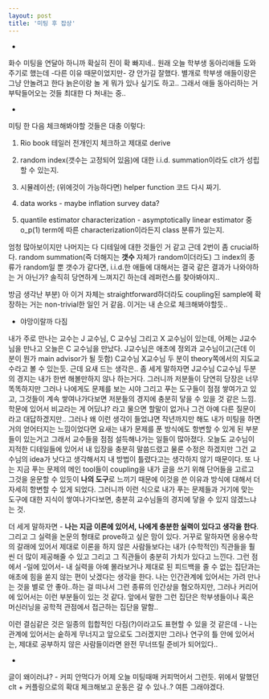 ```yaml
---
layout: post
title: '미팅 후 잡상'
---
```


-

화수 미팅을 연달아 하니까 확실히 진이 확 빠지네.. 원래 오늘 학부생 동아리애들 도와주기로 했는데 -다른 이유 때문이었지만- 걍 안가길 잘했다. 별개로 학부생 애들이랑은 그냥 안놀려고 한다 늙은이랑 놀 게 뭐가 있나 싶기도 하고.. 그래서 애들 동아리하는 거 부탁들어오는 것들 최대한 다 쳐내는 중..

-

미팅 한 다음 체크해봐야할 것들은 대충 이렇다: 

1. Rio book 테일러 전개인지 체크하고 제대로 derive
 
2. random index(갯수는 고정되어 있음)에 대한 i.i.d. summation이라도 clt가 성립할 수 있는지.

3. 시뮬레이션; (위에것이 가능하다면) helper function 코드 다시 짜기.

4. data works - maybe inflation survey data?

5. quantile estimator characterization - asymptotically linear estimator 중 o_p(1) term에 따른 characterization이라든지 class 분류가 있는지.

엄청 많아보이지만 나머지는 다 디테일에 대한 것들인 거 같고 근데 2번이 좀 crucial하다. random summation(즉 더해지는 **갯수** 자체가 random이더라도) 그 index의 종류가 random일 뿐 갯수가 같다면, i.i.d.한 애들에 대해서는 결국 같은 결과가 나와야하는 거 아닌가? 솔직히 당연하게 느껴지긴 하는데 레퍼런스를 찾아봐야지..

방금 생각난 부분) 아 이거 자체는 straightforward하더라도 coupling된 sample에 확장하는 거는 non-trivial한 일인 거 같음. 이거는 내 손으로 체크해봐야할듯..

- 야망이랄까 다짐

내가 주로 만나는 교수는 J 교수님, C 교수님 그리고 X 교수님이 있는데, 어제는 J교수님을 만나고 오늘은 C 교수님을 만났다. J교수님은 애초에 정외과 교수님이고(근데 이분이 뭔가 main advisor가 될 듯함) C교수님 X교수님 두 분이 theory쪽에서의 지도교수라고 볼 수 있는듯. 근데 요새 드는 생각은.. 좀 세게 말하자면 J교수님 C교수님 두분의 경지는 내가 한번 해볼만하지 않나 하는거다. 그러니까 저분들이 당연히 당장은 너무 똑똑하지만 그러나 나에게도 문제를 보는 시야 그리고 푸는 도구들이 점점 쌓여가고 있고, 그것들이 계속 쌓여나가다보면 저분들의 경지에 충분히 닿을 수 있을 것 같은 느낌. 학문에 있어서 비교라는 게 어딨냐? 라고 물으면 할말이 없거나 그건 아예 다른 질문이라고 대답하겠지만.. 그러나 왜 이런 생각이 들었냐면 작년까지만 해도 내가 미팅을 하면 거의 얻어터지는 느낌이었다면 요새는 내가 문제를 푼 방식에도 항변할 수 있게 된 부분들이 있는거고 그래서 교수들을 점점 설득해나가는 일들이 많아졌다. 오늘도 교수님이 지적한 디테일들에 있어서 내 입장을 충분히 말씀드렸고 물론 수정은 하겠지만 그건 교수님의 idea가 낫다고 생각해서지 내 방법이 틀렸다고는 생각하지 않기 때문이다. 또 나는 지금 푸는 문제의 메인 tool들이 coupling을 내가 글을 쓰기 위해 단어들을 고르고 그것을 윤문할 수 있듯이 **나의 도구**로 느끼기 때문에 이것을 쓴 이유과 방식에 대해서 더 자세히 항변할 수 있게 되었다. 그러니까 이런 식으로 내가 푸는 문제들과 거기에 맞는 도구에 대한 지식이 쌓여나가다보면, 충분히 교수님들의 경지에 닿을 수 있지 않겠느냐는 것. 

더 세게 말하자면 - **나는 지금 이론에 있어서, 나에게 충분한 실력이 있다고 생각을 한다**. 그리고 그 실력을 논문의 형태로 prove하고 싶은 맘이 있다. 거꾸로 말하자면 응용수학의 갈래에 있어서 제대로 이론을 하지 않은 사람들보다는 내가 (수학적인) 직관들을 훨씬 더 많이 제공해줄 수 있고 그리고 그 직관들이 충분히 가치가 있다고 느낀다. 그런 점에서 -일에 있어서- 내 실력을 아예 몰라보거나 제대로 된 피드백을 줄 수 없는 집단과는 애초에 힘을 쏟지 않는 편이 낫겠다는 생각을 한다. 나는 인간관계에 있어서는 가려 만나는 것을 별로 안 좋아..하는 걸 떠나서 그런 종류의 인간상을 혐오하지만, 그러나 커리어에 있어서는 이런 부분들이 있는 것 같다. 앞에서 말한 그런 집단은 학부생들이나 혹은 머신러닝을 공학적 관점에서 접근하는 집단을 말함.. 

이런 결심같은 것은 일종의 힙합적인 다짐(?)이라고도 표현할 수 있을 것 같은데 - 나는 관계에 있어서는 숱하게 무너지고 앞으로도 그러겠지만 그러나 연구의 틀 안에 있어서는, 제대로 공부하지 않은 사람들이라면 완전 무너뜨릴 준비가 되어있다..

-

글이 왜이러냐? - 커피 안먹다가 어제 오늘 미팅때매 커피먹어서 그런듯. 위에서 말했던 clt + 커플링으로의 확대 체크해보고 운동은 갈 수 있나..? 여튼 그래야겠다. 



